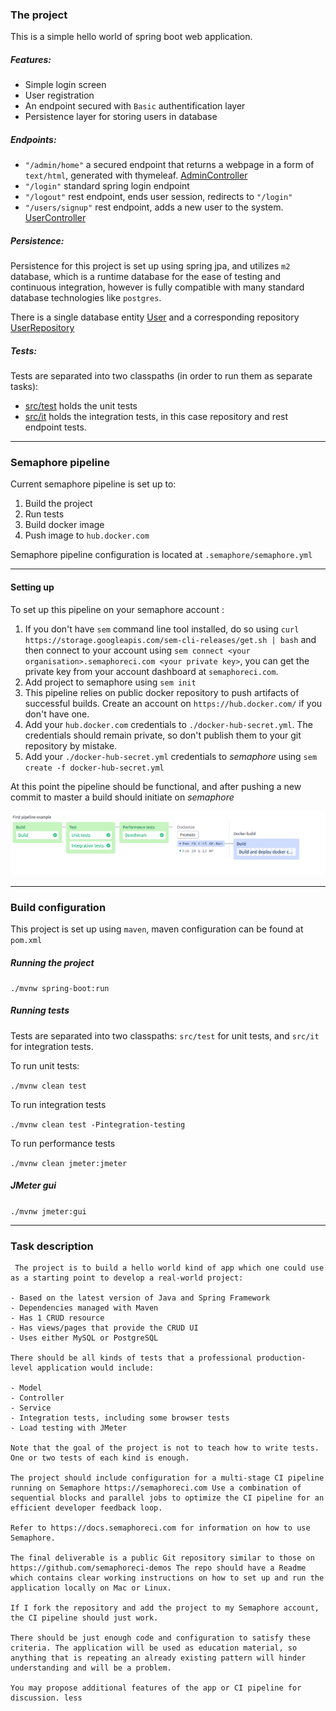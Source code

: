 ### The project

This is a simple hello world of spring boot web application.
 

##### Features:
 - Simple login screen
 - User registration
 - An endpoint secured with `Basic` authentification layer
 - Persistence layer for storing users in database
 
##### Endpoints:
 - `"/admin/home"` a secured endpoint that returns a webpage in a form of `text/html`, generated with thymeleaf. [AdminController](src/main/java/com/example/springpipelinedemo/controller/AdminController.java)
 - `"/login"` standard spring login endpoint 
 - `"/logout"` rest endpoint, ends user session, redirects to `"/login"` 
 - `"/users/signup"` rest endpoint, adds a new user to the system. [UserController](src/main/java/com/example/springpipelinedemo/controller/UserController.java)

##### Persistence:
 
 Persistence for this project is set up using spring jpa, and utilizes `m2` database,
 which is a runtime database for the ease of testing and continuous integration, however is fully compatible with many 
 standard database technologies like `postgres`.
 
 There is a single database entity [User](src/main/java/com/example/springpipelinedemo/model/User.java)
  and a corresponding repository [UserRepository](src/main/java/com/example/springpipelinedemo/repository/UserRepository.java)

##### Tests:

  Tests are separated into two classpaths (in order to run them as separate tasks): 
   - [src/test](src/test) holds the unit tests
   - [src/it](src/it) holds the integration tests, in this case repository and rest endpoint tests.

--------------------------------

### Semaphore pipeline

Current semaphore pipeline is set up to:
  1. Build the project
  2. Run tests
  3. Build docker image
  4. Push image to `hub.docker.com`

Semaphore pipeline configuration is located at `.semaphore/semaphore.yml`

----------------------------

#### Setting up

To set up this pipeline on your semaphore account :

  1. If you don't have `sem` command line tool installed, do so using `curl https://storage.googleapis.com/sem-cli-releases/get.sh | bash`
     and then connect to your account using `sem connect <your organisation>.semaphoreci.com <your private key>`, you can get the private key from your account dashboard at `semaphoreci.com`.
  2. Add project to semaphore using `sem init`
  3. This pipeline relies on public docker repository to push artifacts of successful builds. Create an account on `https://hub.docker.com/` if you don't have one.
  4. Add your `hub.docker.com` credentials to `./docker-hub-secret.yml`. The credentials should remain private, so don't publish them to your git repository by mistake.
  5. Add your `./docker-hub-secret.yml` credentials to _semaphore_ using `sem create -f docker-hub-secret.yml`
  
  
At this point the pipeline should be functional, and after pushing a new commit to master a build should initiate on _semaphore_

![alt text](assets/pipeline.png)

-------------------------------

### Build configuration

This project is set up using `maven`, maven configuration can be found at `pom.xml`

##### Running the project
  `./mvnw spring-boot:run`

##### Running tests
Tests are separated into two classpaths: `src/test` for unit tests, and `src/it` for integration tests. 

To run unit tests:

  `./mvnw clean test`
  
To run integration tests

   `./mvnw clean test -Pintegration-testing`
   
To run performance tests 

   `./mvnw clean jmeter:jmeter`
  
##### JMeter gui
  `./mvnw jmeter:gui`

------------------------------------

### Task description



```
 The project is to build a hello world kind of app which one could use as a starting point to develop a real-world project:

- Based on the latest version of Java and Spring Framework
- Dependencies managed with Maven
- Has 1 CRUD resource
- Has views/pages that provide the CRUD UI
- Uses either MySQL or PostgreSQL

There should be all kinds of tests that a professional production-level application would include:

- Model
- Controller
- Service
- Integration tests, including some browser tests
- Load testing with JMeter

Note that the goal of the project is not to teach how to write tests. One or two tests of each kind is enough.

The project should include configuration for a multi-stage CI pipeline running on Semaphore https://semaphoreci.com Use a combination of sequential blocks and parallel jobs to optimize the CI pipeline for an efficient developer feedback loop.

Refer to https://docs.semaphoreci.com for information on how to use Semaphore.

The final deliverable is a public Git repository similar to those on https://github.com/semaphoreci-demos The repo should have a Readme which contains clear working instructions on how to set up and run the application locally on Mac or Linux.

If I fork the repository and add the project to my Semaphore account, the CI pipeline should just work.

There should be just enough code and configuration to satisfy these criteria. The application will be used as education material, so anything that is repeating an already existing pattern will hinder understanding and will be a problem.

You may propose additional features of the app or CI pipeline for discussion. less 

```

